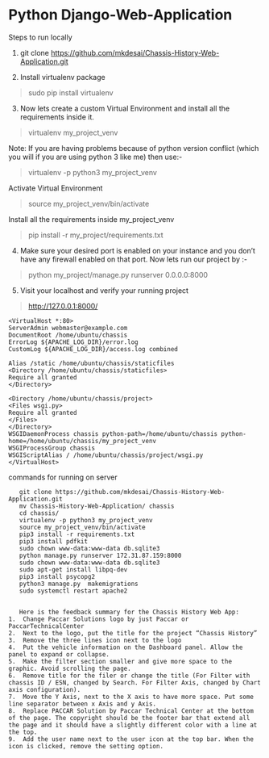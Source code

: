# Python Django-Web-Application

Steps to run locally

1. git clone https://github.com/mkdesai/Chassis-History-Web-Application.git

2. Install virtualenv package

> sudo pip install virtualenv

3. Now lets create a custom Virtual Environment and install all the requirements inside it.

> virtualenv my_project_venv

Note: If you are having problems because of python version conflict (which you will if you are using python 3 like me) then use:-

> virtualenv -p python3 my_project_venv

Activate Virtual Environment

> source my_project_venv/bin/activate

Install all the requirements inside my_project_venv

> pip install -r my_project/requirements.txt

4. Make sure your desired port is enabled on your instance and you don’t have any firewall enabled on that port. Now lets run our project by :-

> python my_project/manage.py runserver 0.0.0.0:8000

5. Visit your localhost and verify your running project

> http://127.0.0.1:8000/


```
<VirtualHost *:80>
ServerAdmin webmaster@example.com
DocumentRoot /home/ubuntu/chassis
ErrorLog ${APACHE_LOG_DIR}/error.log
CustomLog ${APACHE_LOG_DIR}/access.log combined

Alias /static /home/ubuntu/chassis/staticfiles
<Directory /home/ubuntu/chassis/staticfiles>
Require all granted
</Directory>

<Directory /home/ubuntu/chassis/project>
<Files wsgi.py>
Require all granted
</Files>
</Directory>
WSGIDaemonProcess chassis python-path=/home/ubuntu/chassis python-home=/home/ubuntu/chassis/my_project_venv
WSGIProcessGroup chassis
WSGIScriptAlias / /home/ubuntu/chassis/project/wsgi.py
</VirtualHost>
```


commands for running on server

```
   git clone https://github.com/mkdesai/Chassis-History-Web-Application.git
   mv Chassis-History-Web-Application/ chassis
   cd chassis/
   virtualenv -p python3 my_project_venv
   source my_project_venv/bin/activate
   pip3 install -r requirements.txt
   pip3 install pdfkit
   sudo chown www-data:www-data db.sqlite3
   python manage.py runserver 172.31.87.159:8000
   sudo chown www-data:www-data db.sqlite3
   sudo apt-get install libpq-dev
   pip3 install psycopg2
   python3 manage.py  makemigrations
   sudo systemctl restart apache2
   
   
   Here is the feedback summary for the Chassis History Web App:
1.	Change Paccar Solutions logo by just Paccar or PaccarTechnicalCenter
2.	Next to the logo, put the title for the project “Chassis History”
3.	Remove the three lines icon next to the logo
4.	Put the vehicle information on the Dashboard panel. Allow the panel to expand or collapse.
5.	Make the filter section smaller and give more space to the graphic. Avoid scrolling the page.
6.	Remove title for the filer or change the title (For Filter with chassis ID / ESN, changed by Search. For Filter Axis, changed by Chart axis configuration).
7.	Move the Y Axis, next to the X axis to have more space. Put some line separator between x Axis and y Axis.
8.	Replace PACCAR Solution by Paccar Technical Center at the bottom of the page. The copyright should be the footer bar that extend all the page and it should have a slightly different color with a line at the top.
9.	Add the user name next to the user icon at the top bar. When the icon is clicked, remove the setting option.

```
